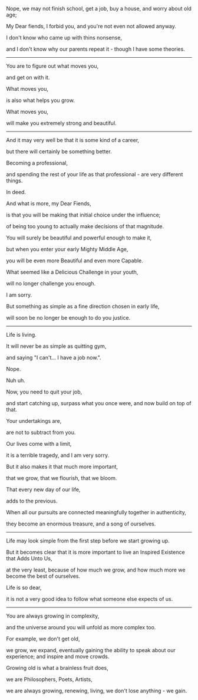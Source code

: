 Nope, we may not finish school, get a job, buy a house, and worry about old age;

My Dear fiends, I forbid you, and you're not even not allowed anyway.

I don't know who came up with thins nonsense,

and I don't know why our parents repeat it - though I have some theories.

---

You are to figure out what moves you,

and get on with it.

What moves you,

is also what helps you grow.

What moves you,

will make you extremely strong and beautiful.

---

And it may very well be that it is some kind of a career,

but there will certainly be something better.

Becoming a professional,

and spending the rest of your life as that professional - are very different things.

In deed.

And what is more, my Dear Fiends,

is that you will be making that initial choice under the influence;

of being too young to actually make decisions of that magnitude.

You will surely be beautiful and powerful enough to make it,

but when you enter your early Mighty Middle Age,

you will be even more Beautiful and even more Capable.

What seemed like a Delicious Challenge in your youth,

will no longer challenge you enough.

I am sorry.

But something as simple as a fine direction chosen in early life,

will soon be no longer be enough to do you justice.

---

Life is living.

It will never be as simple as quitting gym,

and saying "I can't... I have a job now.".

Nope.

Nuh uh.

Now, you need to quit your job,

and start catching up, surpass what you once were, and now build on top of that.

Your undertakings are,

are not to subtract from you.

Our lives come with a limit,

it is a terrible tragedy, and I am very sorry.

But it also makes it that much more important,

that we grow, that we flourish, that we bloom.

That every new day of our life,

adds to the previous.

When all our pursuits are connected meaningfully together in authenticity,

they become an enormous treasure, and a song of ourselves.

---

Life may look simple from the first step before we start growing up.

But it becomes clear that it is more important to live an Inspired Existence that Adds Unto Us,

at the very least, because of how much we grow, and how much more we become the best of ourselves.

Life is so dear,

it is not a very good idea to follow what someone else expects of us.

---

You are always growing in complexity,

and the universe around you will unfold as more complex too.

For example, we don't get old,

we grow, we expand, eventually gaining the ability to speak about our experience; and inspire and move crowds.

Growing old is what a brainless fruit does,

we are Philosophers, Poets, Artists,

we are always growing, renewing, living, we don't lose anything - we gain.
